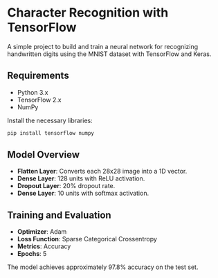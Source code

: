 # Character Recognition with TensorFlow

A simple project to build and train a neural network for recognizing handwritten digits using the MNIST dataset with TensorFlow and Keras.

## Requirements

- Python 3.x
- TensorFlow 2.x
- NumPy

Install the necessary libraries:
```bash
pip install tensorflow numpy
```

## Model Overview

- **Flatten Layer**: Converts each 28x28 image into a 1D vector.
- **Dense Layer**: 128 units with ReLU activation.
- **Dropout Layer**: 20% dropout rate.
- **Dense Layer**: 10 units with softmax activation.

## Training and Evaluation

- **Optimizer**: Adam
- **Loss Function**: Sparse Categorical Crossentropy
- **Metrics**: Accuracy
- **Epochs**: 5

The model achieves approximately 97.8% accuracy on the test set.
